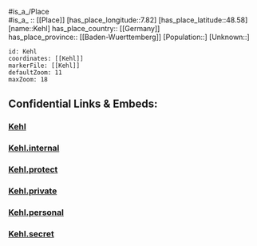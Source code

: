 ﻿---
location: [48.58,7.82] 
mapzoom: [7,12] 
mapmarker: city 
type: City
tags:
- geo/City


SpocWebEntityId: 31369
isDeleted: false
confidential: public

---
#is_a_/Place  
#is_a_ :: [[Place]] 
[has_place_longitude::7.82] 
[has_place_latitude::48.58] 
[name::Kehl] 
has_place_country:: [[Germany]]  
has_place_province:: [[Baden-Wuerttemberg]] 
[Population::] 
[Unknown::] 


```leaflet
id: Kehl
coordinates: [[Kehl]] 
markerFile: [[Kehl]] 
defaultZoom: 11 
maxZoom: 18
```


## Confidential Links & Embeds: 

### [Kehl](/_public/Earth/Continent/Europe/Europe~Central/Germany/Germany~West/Baden-Wuerttemberg/counties~BW/Ortenaukreis/cities~Ortenau_Kr/Kehl.md) 

### [Kehl.internal](/_internal/Earth/Continent/Europe/Europe~Central/Germany/Germany~West/Baden-Wuerttemberg/counties~BW/Ortenaukreis/cities~Ortenau_Kr/Kehl.internal.md) 

### [Kehl.protect](/_protect/Earth/Continent/Europe/Europe~Central/Germany/Germany~West/Baden-Wuerttemberg/counties~BW/Ortenaukreis/cities~Ortenau_Kr/Kehl.protect.md) 

### [Kehl.private](/_private/Earth/Continent/Europe/Europe~Central/Germany/Germany~West/Baden-Wuerttemberg/counties~BW/Ortenaukreis/cities~Ortenau_Kr/Kehl.private.md) 

### [Kehl.personal](/_personal/Earth/Continent/Europe/Europe~Central/Germany/Germany~West/Baden-Wuerttemberg/counties~BW/Ortenaukreis/cities~Ortenau_Kr/Kehl.personal.md) 

### [Kehl.secret](/_secret/Earth/Continent/Europe/Europe~Central/Germany/Germany~West/Baden-Wuerttemberg/counties~BW/Ortenaukreis/cities~Ortenau_Kr/Kehl.secret.md) 
